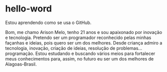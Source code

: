 # hello-word
Estou aprendendo como se usa o GitHub.


Bom, me chamo Arison Melo, tenho 21 anos e sou apaixonado por inovação e tecnologia. Pretendo ser um programador reconhecido pelas minhas façanhas e ideias, pois quero ser um dos melhores. Desde criança admiro a tecnologia, inovação, criação de ideias, resolução de problemas... programação. Estou estudando e buscando vários meios para fortalecer meus conhecimentos para, assim, no futuro eu ser um dos melhores de Alagoas-Brasil.
